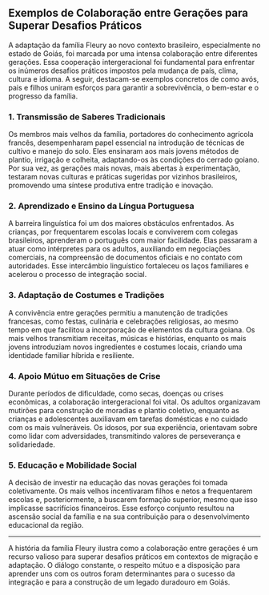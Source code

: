 ## Exemplos de Colaboração entre Gerações para Superar Desafios Práticos

A adaptação da família Fleury ao novo contexto brasileiro, especialmente no estado de Goiás, foi marcada por uma intensa colaboração entre diferentes gerações. Essa cooperação intergeracional foi fundamental para enfrentar os inúmeros desafios práticos impostos pela mudança de país, clima, cultura e idioma. A seguir, destacam-se exemplos concretos de como avós, pais e filhos uniram esforços para garantir a sobrevivência, o bem-estar e o progresso da família.

### 1. Transmissão de Saberes Tradicionais

Os membros mais velhos da família, portadores do conhecimento agrícola francês, desempenharam papel essencial na introdução de técnicas de cultivo e manejo do solo. Eles ensinaram aos mais jovens métodos de plantio, irrigação e colheita, adaptando-os às condições do cerrado goiano. Por sua vez, as gerações mais novas, mais abertas à experimentação, testaram novas culturas e práticas sugeridas por vizinhos brasileiros, promovendo uma síntese produtiva entre tradição e inovação.

### 2. Aprendizado e Ensino da Língua Portuguesa

A barreira linguística foi um dos maiores obstáculos enfrentados. As crianças, por frequentarem escolas locais e conviverem com colegas brasileiros, aprenderam o português com maior facilidade. Elas passaram a atuar como intérpretes para os adultos, auxiliando em negociações comerciais, na compreensão de documentos oficiais e no contato com autoridades. Esse intercâmbio linguístico fortaleceu os laços familiares e acelerou o processo de integração social.

### 3. Adaptação de Costumes e Tradições

A convivência entre gerações permitiu a manutenção de tradições francesas, como festas, culinária e celebrações religiosas, ao mesmo tempo em que facilitou a incorporação de elementos da cultura goiana. Os mais velhos transmitiam receitas, músicas e histórias, enquanto os mais jovens introduziam novos ingredientes e costumes locais, criando uma identidade familiar híbrida e resiliente.

### 4. Apoio Mútuo em Situações de Crise

Durante períodos de dificuldade, como secas, doenças ou crises econômicas, a colaboração intergeracional foi vital. Os adultos organizavam mutirões para construção de moradias e plantio coletivo, enquanto as crianças e adolescentes auxiliavam em tarefas domésticas e no cuidado com os mais vulneráveis. Os idosos, por sua experiência, orientavam sobre como lidar com adversidades, transmitindo valores de perseverança e solidariedade.

### 5. Educação e Mobilidade Social

A decisão de investir na educação das novas gerações foi tomada coletivamente. Os mais velhos incentivaram filhos e netos a frequentarem escolas e, posteriormente, a buscarem formação superior, mesmo que isso implicasse sacrifícios financeiros. Esse esforço conjunto resultou na ascensão social da família e na sua contribuição para o desenvolvimento educacional da região.

---

A história da família Fleury ilustra como a colaboração entre gerações é um recurso valioso para superar desafios práticos em contextos de migração e adaptação. O diálogo constante, o respeito mútuo e a disposição para aprender uns com os outros foram determinantes para o sucesso da integração e para a construção de um legado duradouro em Goiás.